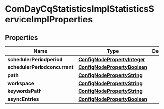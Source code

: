 
# ComDayCqStatisticsImplStatisticsServiceImplProperties

## Properties
Name | Type | Description | Notes
------------ | ------------- | ------------- | -------------
**schedulerPeriodperiod** | [**ConfigNodePropertyInteger**](ConfigNodePropertyInteger.md) |  |  [optional]
**schedulerPeriodconcurrent** | [**ConfigNodePropertyBoolean**](ConfigNodePropertyBoolean.md) |  |  [optional]
**path** | [**ConfigNodePropertyString**](ConfigNodePropertyString.md) |  |  [optional]
**workspace** | [**ConfigNodePropertyString**](ConfigNodePropertyString.md) |  |  [optional]
**keywordsPath** | [**ConfigNodePropertyString**](ConfigNodePropertyString.md) |  |  [optional]
**asyncEntries** | [**ConfigNodePropertyBoolean**](ConfigNodePropertyBoolean.md) |  |  [optional]



